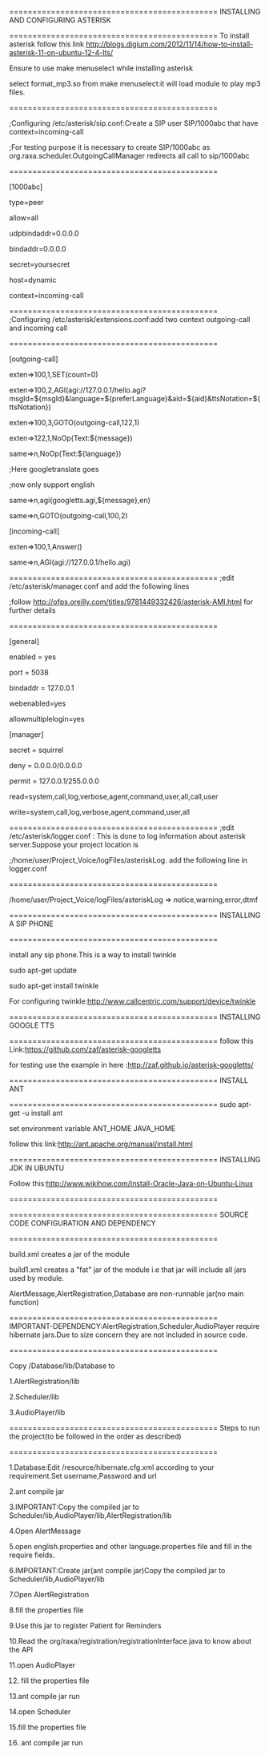 =============================================
INSTALLING AND CONFIGURING ASTERISK

=============================================
To install asterisk follow this link http://blogs.digium.com/2012/11/14/how-to-install-asterisk-11-on-ubuntu-12-4-lts/
     
Ensure to  use make menuselect while installing asterisk 
   
select format_mp3.so from make menuselect:it will load module to play mp3 files.

=============================================

;Configuring /etc/asterisk/sip.conf:Create a SIP user SIP/1000abc that have context=incoming-call
 
 ;For testing purpose it is necessary to create SIP/1000abc as org.raxa.scheduler.OutgoingCallManager redirects all call to sip/1000abc

=============================================

[1000abc]

type=peer

allow=all

udpbindaddr=0.0.0.0 

bindaddr=0.0.0.0

secret=yoursecret

host=dynamic

context=incoming-call
   
=============================================   
;Configuring /etc/asterisk/extensions.conf:add two context outgoing-call and incoming call

=============================================


[outgoing-call]

exten=>100,1,SET(count=0)

exten=>100,2,AGI(agi://127.0.0.1/hello.agi?msgId=${msgId}&language=${preferLanguage}&aid=${aid}&ttsNotation=${ttsNotation})

exten=>100,3,GOTO(outgoing-call,122,1)


exten=>122,1,NoOp(Text:${message})

same=>n,NoOp(Text:${language})

;Here googletranslate goes

;now only support english

same=>n,agi(googletts.agi,${message},en)

same=>n,GOTO(outgoing-call,100,2)



[incoming-call]

exten=>100,1,Answer()

same=>n,AGI(agi://127.0.0.1/hello.agi)


=============================================
;edit /etc/asterisk/manager.conf and add the following lines

;follow http://ofps.oreilly.com/titles/9781449332426/asterisk-AMI.html for further details

=============================================

[general]

enabled = yes

port = 5038

bindaddr = 127.0.0.1

webenabled=yes

allowmultiplelogin=yes


[manager]

secret = squirrel

deny = 0.0.0.0/0.0.0.0

permit = 127.0.0.1/255.0.0.0

read=system,call,log,verbose,agent,command,user,all,call,user

write=system,call,log,verbose,agent,command,user,all


=============================================
;edit /etc/asterisk/logger.conf : This is done to log information about asterisk server.Suppose your project location is 

;/home/user/Project_Voice/logFiles/asteriskLog. add the following line in logger.conf

=============================================

/home/user/Project_Voice/logFiles/asteriskLog => notice,warning,error,dtmf


=============================================
INSTALLING A SIP PHONE

=============================================

install any sip phone.This is a way to install twinkle
 
 sudo apt-get update
 
 sudo apt-get install twinkle
  
 For configuring twinkle:http://www.callcentric.com/support/device/twinkle


=============================================
INSTALLING GOOGLE TTS

=============================================
  follow this Link:https://github.com/zaf/asterisk-googletts
   
  for testing use the example in here :http://zaf.github.io/asterisk-googletts/   


=============================================
INSTALL ANT

=============================================
  sudo apt-get -u install ant
  
  set environment variable ANT_HOME JAVA_HOME
  
  follow this link:http://ant.apache.org/manual/install.html



=============================================
INSTALLING JDK IN UBUNTU
 
Follow this:http://www.wikihow.com/Install-Oracle-Java-on-Ubuntu-Linux

=============================================


=============================================
SOURCE CODE CONFIGURATION AND DEPENDENCY

=============================================

build.xml creates a jar of the module

build1.xml creates a "fat" jar of the module i.e that jar will include all jars used by module.

AlertMessage,AlertRegistration,Database are non-runnable jar(no main function)

  
============================================= 
IMPORTANT-DEPENDENCY:AlertRegistration,Scheduler,AudioPlayer require hibernate jars.Due to size concern they are not included in source code.
  
============================================= 

Copy /Database/lib/Database to
    
1.AlertRegistration/lib
     
2.Scheduler/lib
    
3.AudioPlayer/lib


=============================================
Steps to run the project(to be followed in the order as described)

=============================================

1.Database:Edit /resource/hibernate.cfg.xml according to your requirement.Set username,Password and url

2.ant compile jar

3.IMPORTANT:Copy the compiled jar to Scheduler/lib,AudioPlayer/lib,AlertRegistration/lib



4.Open AlertMessage

5.open english.properties and other language.properties file and fill in the require fields.

6.IMPORTANT:Create jar(ant compile jar)Copy the compiled jar to Scheduler/lib,AudioPlayer/lib


7.Open AlertRegistration

8.fill the properties file

9.Use this jar to register Patient for Reminders

10.Read the  org/raxa/registration/registrationInterface.java to know about the API



11.open AudioPlayer

12. fill the properties file

13.ant compile jar run



14.open  Scheduler

15.fill the properties file

16. ant compile jar run


 
   
